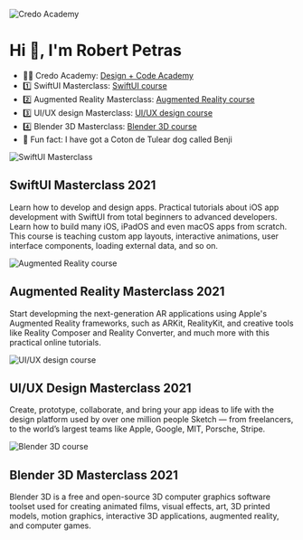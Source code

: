 ![Credo Academy][image-credo]

# Hi 👋, I'm Robert Petras

- 👨‍🏫 Credo Academy: [Design + Code Academy](https://credo.academy)
- 1️⃣ SwiftUI Masterclass: [SwiftUI course](https://credo.academy/swiftui-course.html)
- 2️⃣ Augmented Reality Masterclass: [Augmented Reality course](https://credo.academy/augmented-reality-course.html)
- 3️⃣ UI/UX design Masterclass: [UI/UX design course](https://credo.academy/ui-ux-course.html)
- 4️⃣ Blender 3D Masterclass: [Blender 3D course](https://credo.academy/blender-3d-course.html)
- 🐶 Fun fact: I have got a Coton de Tulear dog called Benji

![SwiftUI Masterclass][image-swiftui]

## SwiftUI Masterclass 2021

Learn how to develop and design apps. Practical tutorials about iOS app development with SwiftUI from total beginners to advanced developers. Learn how to build many iOS, iPadOS and even macOS apps from scratch. This course is teaching custom app layouts, interactive animations, user interface components, loading external data, and so on.

![Augmented Reality course][image-ar]

## Augmented Reality Masterclass 2021

Start developming the next-generation AR applications using Apple's Augmented Reality frameworks, such as ARKit, RealityKit, and creative tools like Reality Composer and Reality Converter, and much more with this practical online tutorials.

![UI/UX design course][image-uiux]

## UI/UX Design Masterclass 2021

Create, prototype, collaborate, and bring your app ideas to life with the design platform used by over one million people Sketch — from freelancers, to the world’s largest teams like Apple, Google, MIT, Porsche, Stripe.

![Blender 3D course][image-blender]

## Blender 3D Masterclass 2021

Blender 3D is a free and open-source 3D computer graphics software toolset used for creating animated films, visual effects, art, 3D printed models, motion graphics, interactive 3D applications, augmented reality, and computer games. 

[image-credo]: https://credo.academy/img/credo-design-code-academy-no01.jpg "Credo Academy"
[image-swiftui]: https://credo.academy/img/credo-academy-swiftui-course.jpg "SwiftUI Masterclass"
[image-ar]: https://credo.academy/img/credo-academy-augmented-reality-course.jpg "Augmented Reality"
[image-uiux]: https://credo.academy/img/credo-academy-ui-ux-course.jpg "UI/UX design"
[image-blender]: https://credo.academy/img/credo-academy-blender-3d-course@2x.jpg "Blender 3D"
